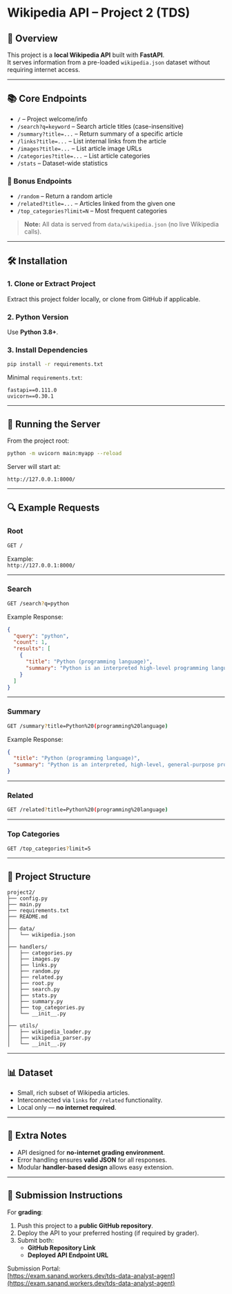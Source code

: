 # Wikipedia API – Project 2 (TDS)

## 📌 Overview
This project is a **local Wikipedia API** built with **FastAPI**.  
It serves information from a pre-loaded `wikipedia.json` dataset without requiring internet access.  

---

## 📚 Core Endpoints
- `/` – Project welcome/info
- `/search?q=keyword` – Search article titles (case-insensitive)
- `/summary?title=...` – Return summary of a specific article
- `/links?title=...` – List internal links from the article
- `/images?title=...` – List article image URLs
- `/categories?title=...` – List article categories
- `/stats` – Dataset-wide statistics

### 🌟 Bonus Endpoints
- `/random` – Return a random article
- `/related?title=...` – Articles linked from the given one
- `/top_categories?limit=N` – Most frequent categories

> **Note:** All data is served from `data/wikipedia.json` (no live Wikipedia calls).

---

## 🛠 Installation

### 1. Clone or Extract Project
Extract this project folder locally, or clone from GitHub if applicable.

### 2. Python Version
Use **Python 3.8+**.

### 3. Install Dependencies
```bash
pip install -r requirements.txt
```

Minimal `requirements.txt`:
```
fastapi==0.111.0
uvicorn==0.30.1
```

---

## 🚀 Running the Server
From the project root:
```bash
python -m uvicorn main:myapp --reload
```
Server will start at:  
```
http://127.0.0.1:8000/
```

---

## 🔍 Example Requests

### Root
```bash
GET /
```
Example:  
`http://127.0.0.1:8000/`

---

### Search
```bash
GET /search?q=python
```
Example Response:
```json
{
  "query": "python",
  "count": 1,
  "results": [
    {
      "title": "Python (programming language)",
      "summary": "Python is an interpreted high-level programming language for general-purpose programming..."
    }
  ]
}
```

---

### Summary
```bash
GET /summary?title=Python%20(programming%20language)
```
Example Response:
```json
{
  "title": "Python (programming language)",
  "summary": "Python is an interpreted, high-level, general-purpose programming language..."
}
```

---

### Related
```bash
GET /related?title=Python%20(programming%20language)
```

---

### Top Categories
```bash
GET /top_categories?limit=5
```

---

## 📂 Project Structure
```
project2/
├── config.py
├── main.py
├── requirements.txt
├── README.md
│
├── data/
│   └── wikipedia.json
│
├── handlers/
│   ├── categories.py
│   ├── images.py
│   ├── links.py
│   ├── random.py
│   ├── related.py
│   ├── root.py
│   ├── search.py
│   ├── stats.py
│   ├── summary.py
│   ├── top_categories.py
│   └── __init__.py
│
├── utils/
│   ├── wikipedia_loader.py
│   ├── wikipedia_parser.py
│   └── __init__.py
```

---

## 📊 Dataset
- Small, rich subset of Wikipedia articles.
- Interconnected via `links` for `/related` functionality.
- Local only — **no internet required**.

---

## 📌 Extra Notes
- API designed for **no-internet grading environment**.
- Error handling ensures **valid JSON** for all responses.
- Modular **handler-based design** allows easy extension.

---

## 📝 Submission Instructions
For **grading**:
1. Push this project to a **public GitHub repository**.
2. Deploy the API to your preferred hosting (if required by grader).
3. Submit both:
   - **GitHub Repository Link**
   - **Deployed API Endpoint URL**
   
Submission Portal:  
[https://exam.sanand.workers.dev/tds-data-analyst-agent](https://exam.sanand.workers.dev/tds-data-analyst-agent)
